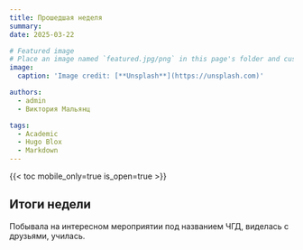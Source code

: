 ```yaml
---
title: Прошедшая неделя
summary: 
date: 2025-03-22

# Featured image
# Place an image named `featured.jpg/png` in this page's folder and customize its options here.
image:
  caption: 'Image credit: [**Unsplash**](https://unsplash.com)'

authors:
  - admin
  - Виктория Мальянц

tags:
  - Academic
  - Hugo Blox
  - Markdown
---
```


{{< toc mobile_only=true is_open=true >}}

## Итоги недели

Побывала на интересном мероприятии под названием ЧГД, виделась с друзьями, училась.
